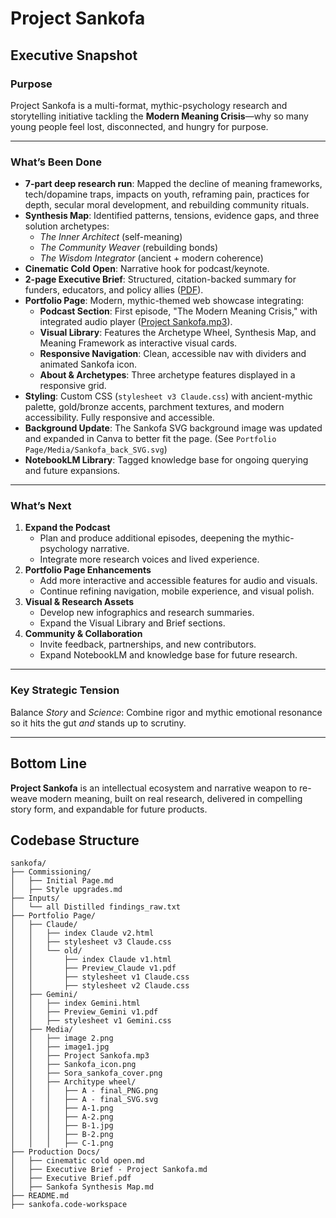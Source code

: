 
# Project Sankofa

## Executive Snapshot

### Purpose

Project Sankofa is a multi-format, mythic-psychology research and storytelling initiative tackling the **Modern Meaning Crisis**—why so many young people feel lost, disconnected, and hungry for purpose.

---

### What’s Been Done

- **7-part deep research run**: Mapped the decline of meaning frameworks, tech/dopamine traps, impacts on youth, reframing pain, practices for depth, secular moral development, and rebuilding community rituals.
- **Synthesis Map**: Identified patterns, tensions, evidence gaps, and three solution archetypes:
  - *The Inner Architect* (self-meaning)
  - *The Community Weaver* (rebuilding bonds)
  - *The Wisdom Integrator* (ancient + modern coherence)
- **Cinematic Cold Open**: Narrative hook for podcast/keynote.
- **2-page Executive Brief**: Structured, citation-backed summary for funders, educators, and policy allies ([PDF](Production%20Docs/Executive%20Brief%20-%20Project%20Sankofa.pdf)).
- **Portfolio Page**: Modern, mythic-themed web showcase integrating:
  - **Podcast Section**: First episode, "The Modern Meaning Crisis," with integrated audio player ([Project Sankofa.mp3](Portfolio%20Page/Media/Project%20Sankofa.mp3)).
  - **Visual Library**: Features the Archetype Wheel, Synthesis Map, and Meaning Framework as interactive visual cards.
  - **Responsive Navigation**: Clean, accessible nav with dividers and animated Sankofa icon.
  - **About & Archetypes**: Three archetype features displayed in a responsive grid.
- **Styling**: Custom CSS (`stylesheet v3 Claude.css`) with ancient-mythic palette, gold/bronze accents, parchment textures, and modern accessibility. Fully responsive and accessible.
- **Background Update**: The Sankofa SVG background image was updated and expanded in Canva to better fit the page. (See `Portfolio Page/Media/Sankofa_back_SVG.svg`)
- **NotebookLM Library**: Tagged knowledge base for ongoing querying and future expansions.

---

### What’s Next

1. **Expand the Podcast**
   - Plan and produce additional episodes, deepening the mythic-psychology narrative.
   - Integrate more research voices and lived experience.
2. **Portfolio Page Enhancements**
   - Add more interactive and accessible features for audio and visuals.
   - Continue refining navigation, mobile experience, and visual polish.
3. **Visual & Research Assets**
   - Develop new infographics and research summaries.
   - Expand the Visual Library and Brief sections.
4. **Community & Collaboration**
   - Invite feedback, partnerships, and new contributors.
   - Expand NotebookLM and knowledge base for future research.

---

### Key Strategic Tension

Balance *Story* and *Science*: Combine rigor and mythic emotional resonance so it hits the gut *and* stands up to scrutiny.

---

## Bottom Line

**Project Sankofa** is an intellectual ecosystem and narrative weapon to re-weave modern meaning, built on real research, delivered in compelling story form, and expandable for future products.

## Codebase Structure

```
sankofa/
├── Commissioning/
│   ├── Initial Page.md
│   ├── Style upgrades.md
├── Inputs/
│   └── all Distilled findings_raw.txt
├── Portfolio Page/
│   ├── Claude/
│   │   ├── index Claude v2.html
│   │   ├── stylesheet v3 Claude.css
│   │   └── old/
│   │       ├── index Claude v1.html
│   │       ├── Preview_Claude v1.pdf
│   │       ├── stylesheet v1 Claude.css
│   │       ├── stylesheet v2 Claude.css
│   ├── Gemini/
│   │   ├── index Gemini.html
│   │   ├── Preview_Gemini v1.pdf
│   │   ├── stylesheet v1 Gemini.css
│   ├── Media/
│   │   ├── image 2.png
│   │   ├── image1.jpg
│   │   ├── Project Sankofa.mp3
│   │   ├── Sankofa_icon.png
│   │   ├── Sora_sankofa_cover.png
│   │   ├── Architype wheel/
│   │   │   ├── A - final_PNG.png
│   │   │   ├── A - final_SVG.svg
│   │   │   ├── A-1.png
│   │   │   ├── A-2.png
│   │   │   ├── B-1.jpg
│   │   │   ├── B-2.png
│   │   │   ├── C-1.png
├── Production Docs/
│   ├── cinematic cold open.md
│   ├── Executive Brief - Project Sankofa.md
│   ├── Executive Brief.pdf
│   ├── Sankofa Synthesis Map.md
├── README.md
├── sankofa.code-workspace
```
